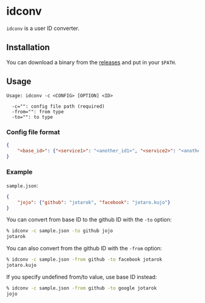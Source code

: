 # idconv

`idconv` is a user ID converter.

## Installation

You can download a binary from the [releases](https://github.com/navy/idconv/releases) and put in your `$PATH`.

## Usage

```
Usage: idconv -c <CONFIG> [OPTION] <ID>

  -c="": config file path (required)
  -from="": from type
  -to="": to type
```

### Config file format

```json
{
    "<base_id>": {"<service1>": "<another_id1>", "<service2>": "<another_id2>"}
}
```

### Example

`sample.json`:

```json
{
    "jojo": {"github": "jotarok", "facebook": "jotaro.kujo"}
}
```

You can convert from base ID to the github ID with the `-to` option:

```bash
% idconv -c sample.json -to github jojo
jotarok
```

You can also convert from the github ID with the `-from` option:

```bash
% idconv -c sample.json -from github -to facebook jotarok
jotaro.kujo
```

If you specify undefined from/to value, use base ID instead:

```bash
% idconv -c sample.json -from github -to google jotarok
jojo
```
